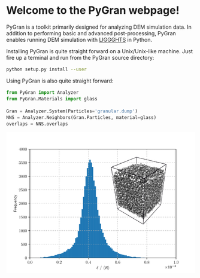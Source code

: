 # Welcome to the PyGran webpage!

PyGran is a toolkit primarily designed for analyzing DEM simulation data. In addition to performing basic and advanced post-processing, PyGran enables running DEM simulation with [LIGGGHTS](https://www.cfdem.com/liggghtsr-open-source-discrete-element-method-particle-simulation-code) in Python.

Installing PyGran is quite straight forward on a Unix/Unix-like machine. Just fire up a terminal and run from the PyGran source directory:

```bash
python setup.py install --user
```

Using PyGran is also quite straight forward:

```python
from PyGran import Analyzer
from PyGran.Materials import glass

Gran = Analyzer.System(Particles='granular.dump')
NNS = Analyzer.Neighbors(Gran.Particles, material=glass)
overlaps = NNS.overlaps
```

<center><img src="images/overlap-hist.png" width="600" alt="Smiley face"></center>
